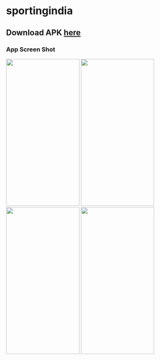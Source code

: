 # sportingindia

## Download APK [here](https://github.com/duraidd/sportingindia/blob/master/SportingIndia.apk)

### App Screen Shot

<img src="https://user-images.githubusercontent.com/76986631/149085106-5f1eedf9-231f-4afe-b355-f28d17a188e4.jpg" width="200" height="400"/>

<img src="https://user-images.githubusercontent.com/76986631/149085132-946f94d1-79e3-4c3e-96b4-499f4b635018.jpg" width="200" height="400"/>

<img src="https://user-images.githubusercontent.com/76986631/149085147-48c5951b-5f89-410c-8c94-d3f22d5bc782.jpg" width="200" height="400"/>

<img src="https://user-images.githubusercontent.com/76986631/149085154-88628dae-afd2-45b9-8665-97edd37c3da9.jpg" width="200" height="400"/>
